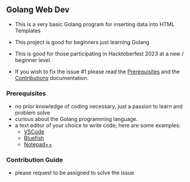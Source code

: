 ## Golang Web Dev

-   This is a very basic Golang program for inserting data into HTML Templates

-   This project is good for beginners just learning Golang

-   This is good for those participating in Hacktoberfest 2023 at a new / beginner level.

-   If you wish to fix the issue #1 please read the [Prerequisites](#prerequisites) and the [Contributions](#contributions) documentation.

### Prerequisites
-   no prior knowledge of coding necessary, just a passion to learn and problem solve
-   curious about the Golang programming language.
-   a text editor of your choice to write code; here are some examples:
    -   [VSCode](https://code.visualstudio.com/)
    -   [Bluefish](https://bluefish.openoffice.nl)
    -   [Notepad++](https://notepad-plus-plus.org)

### Contribution Guide
-   please request to be assigned to solve the issue
